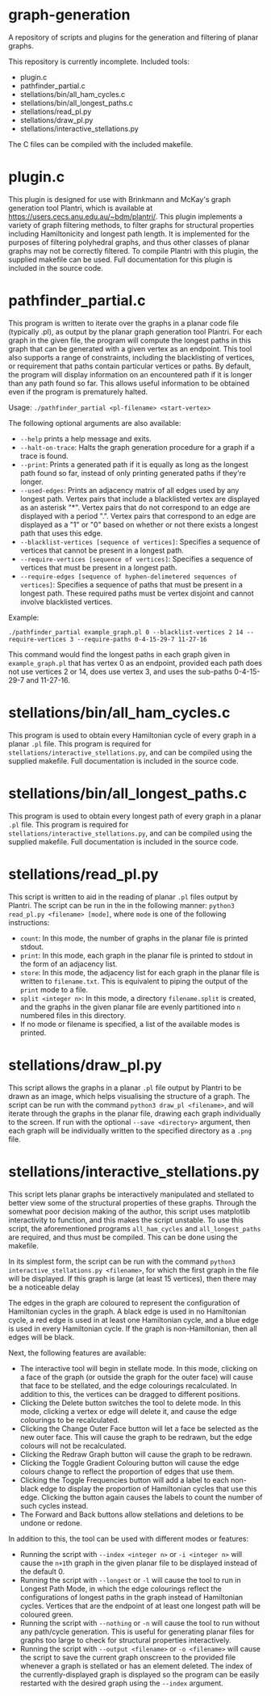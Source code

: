 # graph-generation
A repository of scripts and plugins for the generation and filtering of planar graphs.

This repository is currently incomplete. Included tools:
* plugin.c
* pathfinder_partial.c
* stellations/bin/all_ham_cycles.c
* stellations/bin/all_longest_paths.c
* stellations/read_pl.py
* stellations/draw_pl.py
* stellations/interactive_stellations.py

The C files can be compiled with the included makefile.

# plugin.c

This plugin is designed for use with Brinkmann and McKay's graph generation tool Plantri, which is available at  https://users.cecs.anu.edu.au/~bdm/plantri/. This plugin implements a variety of graph filtering methods, to filter graphs for structural properties including Hamiltonicity and longest path length. It is implemented for the purposes of filtering polyhedral graphs, and thus other classes of planar graphs may not be correctly filtered. To compile Plantri with this plugin, the supplied makefile can be used.
Full documentation for this plugin is included in the source code.

# pathfinder_partial.c

This program is written to iterate over the graphs in a planar code file (typically .pl), as output by the planar graph generation tool Plantri. For each graph in the given file, the program will compute the longest paths in this graph that can be generated with a given vertex as an endpoint. This tool also supports a range of constraints, including the blacklisting of vertices, or requirement that paths contain particular vertices or paths. By default, the program will display information on an encountered path if it is longer than any path found so far. This allows useful information to be obtained even if the program is prematurely halted.

Usage: `./pathfinder_partial <pl-filename> <start-vertex>`

The following optional arguments are also available:
* `--help` prints a help message and exits.
* `--halt-on-trace`: Halts the graph generation procedure for a graph if a trace is found.
* `--print`: Prints a generated path if it is equally as long as the longest path found so far, instead of only printing generated paths if they're longer.
* `--used-edges`: Prints an adjacency matrix of all edges used by any longest path. Vertex pairs that include a blacklisted vertex are displayed as an asterisk \"*\". Vertex pairs that do not correspond to an edge are displayed with a period \".\". Vertex pairs that correspond to an edge are displayed as a \"1\" or \"0\" based on whether or not there exists a longest path that uses this edge.
* `--blacklist-vertices [sequence of vertices]`: Specifies a sequence of vertices that cannot be present in a longest path.
* `--require-vertices [sequence of vertices]`: Specifies a sequence of vertices that must be present in a longest path.
* `--require-edges [sequence of hyphen-delimetered sequences of vertices]`: Specifies a sequence of paths that must be present in a longest path. These required paths must be vertex disjoint and cannot involve blacklisted vertices.

Example:

`./pathfinder_partial example_graph.pl 0 --blacklist-vertices 2 14 --require-vertices 3 --require-paths 0-4-15-29-7 11-27-16`

This command would find the longest paths in each graph given in `example_graph.pl` that has vertex 0 as an endpoint, provided each path does not use vertices 2 or 14, does use vertex 3, and uses the sub-paths 0-4-15-29-7 and 11-27-16.

# stellations/bin/all_ham_cycles.c

This program is used to obtain every Hamiltonian cycle of every graph in a planar `.pl` file. This program is required for `stellations/interactive_stellations.py`, and can be compiled using the supplied makefile. Full documentation is included in the source code.

# stellations/bin/all_longest_paths.c

This program is used to obtain every longest path of every graph in a planar `.pl` file. This program is required for `stellations/interactive_stellations.py`, and can be compiled using the supplied makefile. Full documentation is included in the source code.

# stellations/read_pl.py

This script is written to aid in the reading of planar `.pl` files output by Plantri. The script can be run in the in the following manner: `python3 read_pl.py <filename> [mode]`, where `mode` is one of the following instructions:
* `count`: In this mode, the number of graphs in the planar file is printed stdout.
* `print`: In this mode, each graph in the planar file is printed to stdout in the form of an adjacency list.
* `store`: In this mode, the adjacency list for each graph in the planar file is written to `filename.txt`. This is equivalent to piping the output of the `print` mode to a file.
* `split <integer n>`: In this mode, a directory `filename.split` is created, and the graphs in the given planar file are evenly partitioned into `n` numbered files in this directory.
* If no mode or filename is specified, a list of the available modes is printed.

# stellations/draw_pl.py

This script allows the graphs in a planar `.pl` file output by Plantri to be drawn as an image, which helps visualising the structure of a graph. The script can be run with the command `python3 draw_pl <filename>`, and will iterate through the graphs in the planar file, drawing each graph individually to the screen. If run with the optional `--save <directory>` argument, then each graph will be individually written to the specified directory as a `.png` file.

# stellations/interactive_stellations.py

This script lets planar graphs be interactively manipulated and stellated to better view some of the structural properties of these graphs. Through the somewhat poor decision making of the author, this script uses matplotlib interactivity to function, and this makes the script unstable. To use this script, the aforementioned programs `all_ham_cycles` and `all_longest_paths` are required, and thus must be compiled. This can be done using the makefile.

In its simplest form, the script can be run with the command `python3 interactive_stellations.py <filename>`, for which the first graph in the file will be displayed. If this graph is large (at least 15 vertices), then there may be a noticeable delay 

The edges in the graph are coloured to represent the configuration of Hamiltonian cycles in the graph. A black edge is used in no Hamiltonian cycle, a red edge is used in at least one Hamiltonian cycle, and a blue edge is used in every Hamiltonian cycle. If the graph is non-Hamiltonian, then all edges will be black.


Next, the following features are available:
* The interactive tool will begin in stellate mode. In this mode, clicking on a face of the graph (or outside the graph for the outer face) will cause that face to be stellated, and the edge colourings recalculated. In addition to this, the vertices can be dragged to different positions.
* Clicking the Delete button switches the tool to delete mode. In this mode, clicking a vertex or edge will delete it, and cause the edge colourings to be recalculated.
* Clicking the Change Outer Face button will let a face be selected as the new outer face. This will cause the graph to be redrawn, but the edge colours will not be recalculated.
* Clicking the Redraw Graph button will cause the graph to be redrawn.
* Clicking the Toggle Gradient Colouring button will cause the edge colours change to reflect the proportion of edges that use them.
* Clicking the Toggle Frequencies button will add a label to each non-black edge to display the proportion of Hamiltonian cycles that use this edge. Clicking the button again causes the labels to count the number of such cycles instead.
* The Forward and Back buttons allow stellations and deletions to be undone or redone.

In addition to this, the tool can be used with different modes or features:
* Running the script with `--index <integer n>` or `-i <integer n>` will cause the `n+1`th graph in the given planar file to be displayed instead of the default 0.
* Running the script with `--longest` or `-l` will cause the tool to run in Longest Path Mode, in which the edge colourings reflect the configurations of longest paths in the graph instead of Hamiltonian cycles. Vertices that are the endpoint of at least one longest path will be coloured green.
* Running the script with `--nothing` or `-n` will cause the tool to run without any path/cycle generation. This is useful for generating planar files for graphs too large to check for structural properties interactively.
* Running the script with `--output <filename>` or `-o <filename>` will cause the script to save the current graph onscreen to the provided file whenever a graph is stellated or has an element deleted. The index of the currently-displayed graph is displayed so the program can be easily restarted with the desired graph using the `--index` argument.